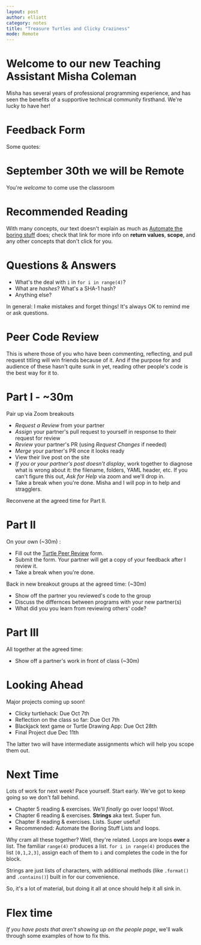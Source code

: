 ```yaml
---
layout: post
author: elliott
category: notes
title: "Treasure Turtles and Clicky Craziness"
mode: Remote
---
```


# Welcome to our new Teaching Assistant Misha Coleman

Misha has several years of professional programming experience, and has seen the benefits of a supportive technical community firsthand. We're lucky to have her!

# Feedback Form

Some quotes:

# September 30th we will be Remote

You're *welcome* to come use the classroom

# Recommended Reading

With many concepts, our text doesn't explain as much as [Automate the boring stuff](https://automatetheboringstuff.com/chapter3/) does; check that
link for more info on **return values**, **scope**, and any other concepts that don't click for you.

# Questions & Answers

* What's the deal with `i` in `for i in range(4)`?
* What are *hashes*? What's a SHA-1 hash?
* Anything else?

In general: I make mistakes and forget things! It's always OK to remind me or ask questions.

# Peer Code Review

This is where those of you who have been commenting, reflecting, and pull request titling will
win friends because of it.  And if the purpose for and audience of these hasn't quite sunk in yet, reading
other people's code is the best way for it to.

# Part I - ~30m
Pair up via Zoom breakouts

* *Request a Review* from your partner
* *Assign* your partner's pull request to yourself in response to their request for review
* *Review* your partner's PR (using *Request Changes* if needed)
* *Merge* your partner's PR once it looks ready
* View their live post on the site
* *If you or your partner's post doesn't display*, work together to diagnose what is wrong about it: the filename, folders, YAML header, etc. If you can't figure this out, *Ask for Help* via zoom and we'll drop in.
* Take a break when you're done. Misha and I will pop in to help and stragglers.


Reconvene at the agreed time for Part II.

# Part II

On your own (~30m) :
* Fill out the [Turtle Peer Review](https://docs.google.com/forms/d/e/1FAIpQLSfvBOTEVgWOxTv0lOgl513beHZksdebOlQSH7m6th43JzEQkQ/viewform?usp=sf_link) form.
* Submit the form. Your partner will get a copy of your feedback after I review it.
* Take a break when you're done.

Back in new breakout groups at the agreed time: (~30m)
* Show off the partner you reviewed's code to the group
* Discuss the differnces between programs with your new partner(s)
* What did you you learn from reviewing others' code?

# Part III
All together at the agreed time:
* Show off a partner's work in front of class (~30m)


# Looking Ahead

Major projects coming up soon!

* Clicky turtlehack: Due Oct 7th
* Reflection on the class so far: Due Oct 7th
* Blackjack text game or Turtle Drawing App: Due Oct 28th
* Final Project due Dec 11th

The latter two will have intermediate assignments which will help you scope them out.

# Next Time

Lots of work for next week!  Pace yourself.  Start early.  We've got to keep going so we don't fall behind.

* Chapter 5 reading & exercises.  We'll *finally* go over loops!  Woot.
* Chapter 6 reading & exercises.  **Strings** aka text.  Super fun.
* Chapter 8 reading & exercises.  Lists.  Super useful!
* Recommended: Automate the Boring Stuff Lists and loops.

Why cram all these together?  Well, they're related.  Loops are loops **over** a list.  The familiar `range(4)` produces a list.  `for i in range(4)` produces the list `[0,1,2,3]`, assign each of them to `i` and completes the code in the for block.

Strings are just lists of characters, with additional methods (like `.format()` and `.contains()`) built in for our convenience.

So, it's a lot of material, but doing it all at once should help it all sink in.

# Flex time

*If you have posts that aren't showing up on the people page*, we'll walk through some examples of how to fix this.